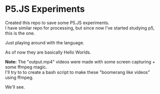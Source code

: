 # P5.JS Experiments

Created this repo to save some P5.JS experiments.\
I have similar repo for processing, but since now I've started studying p5, this is the one.

Just playing around with the language.

As of now they are basically Hello Worlds.

**Note:** The "output.mp4" vídeos were made with some screen capturing + some ffmpeg magic.\
I'll try to to create a bash script to make these "boomerang like videos" using ffmpeg.

We'll see.